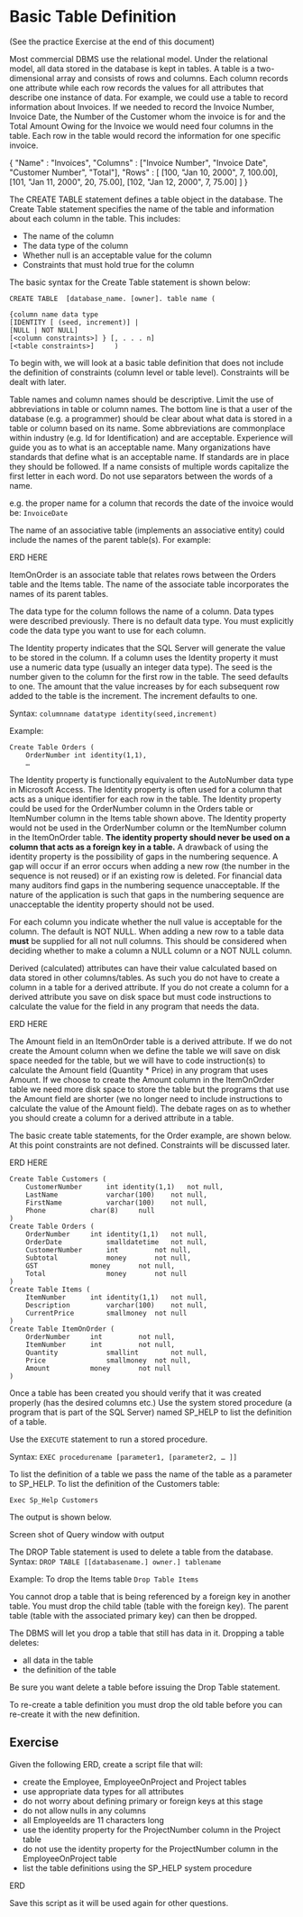 ﻿# Basic Table Definition

(See the practice Exercise at the end of this document)

Most commercial DBMS use the relational model. Under the relational model, all data stored in the database is kept in tables. A table is a two-dimensional array and consists of rows and columns. Each column records one attribute while each row records the values for all attributes that describe one instance of data. For example, we could use a table to record information about Invoices. If we needed to record the Invoice Number, Invoice Date, the Number of the Customer whom the invoice is for and the Total Amount Owing for the Invoice we would need four columns in the table. Each row in the table would record the information for one specific invoice.

{ "Name" : "Invoices", "Columns" : ["Invoice Number", "Invoice Date", "Customer Number", "Total"], "Rows" : [ [100, "Jan 10, 2000", 7, 100.00], [101, "Jan 11, 2000", 20, 75.00], [102, "Jan 12, 2000", 7, 75.00] ] }

The CREATE TABLE statement defines a table object in the database. The Create Table statement specifies the name of the table and information about each column in the table. This includes:

- The name of the column
- The data type of the column
- Whether null is an acceptable value for the column
- Constraints that must hold true for the column

The basic syntax for the Create Table statement is shown below:

```
CREATE TABLE  [database_name. [owner]. table name (
				
{column name data type
[IDENTITY [ (seed, increment)] | 
[NULL | NOT NULL] 
[<column constraints>] } [, . . . n]
[<table constraints>]	  )
```

To begin with, we will look at a basic table definition that does not include the definition of constraints (column level or table level). Constraints will be dealt with later.

Table names and column names should be descriptive. Limit the use of abbreviations in table or column names. The bottom line is that a user of the database (e.g. a programmer) should be clear about what data is stored in a table or column based on its name. Some abbreviations are commonplace within industry (e.g. Id for Identification) and are acceptable. Experience will guide you as to what is an acceptable name. Many organizations have standards that define what is an acceptable name. If standards are in place they should be followed. If a name consists of multiple words capitalize the first letter in each word. Do not use separators between the words of a name.

e.g. the proper name for a column that records the date of the invoice would be: `InvoiceDate`

The name of an associative table (implements an associative entity) could include the names of the parent table(s). For example:

ERD HERE

ItemOnOrder is an associate table that relates rows between the Orders table and the Items table. The name of the associate table incorporates the names of its parent tables.

The data type for the column follows the name of a column. Data types were described previously. There is no default data type. You must explicitly code the data type you want to use for each column.

The Identity property indicates that the SQL Server will generate the value to be stored in the column. If a column uses the Identity property it must use a numeric data type (usually an integer data type). The seed is the number given to the column for the first row in the table. The seed defaults to one. The amount that the value increases by for each subsequent row added to the table is the increment. The increment defaults to one.

Syntax: `columnname datatype identity(seed,increment)`

Example:

```
Create Table Orders (
    OrderNumber int identity(1,1),
    …
```

The Identity property is functionally equivalent to the AutoNumber data type in Microsoft Access. The Identity property is often used for a column that acts as a unique identifier for each row in the table. The Identity property could be used for the OrderNumber column in the Orders table or ItemNumber column in the Items table shown above. The Identity property would not be used in the OrderNumber column or the ItemNumber column in the ItemOnOrder table. **The identity property should never be used on a column that acts as a foreign key in a table.** A drawback of using the identity property is the possibility of gaps in the numbering sequence. A gap will occur if an error occurs when adding a new row (the number in the sequence is not reused) or if an existing row is deleted. For financial data many auditors find gaps in the numbering sequence unacceptable. If the nature of the application is such that gaps in the numbering sequence are unacceptable the identity property should not be used.

For each column you indicate whether the null value is acceptable for the column. The default is NOT NULL. When adding a new row to a table data **must** be supplied for all not null columns. This should be considered when deciding whether to make a column a NULL column or a NOT NULL column.

Derived (calculated) attributes can have their value calculated based on data stored in other columns/tables. As such you do not have to create a column in a table for a derived attribute. If you do not create a column for a derived attribute you save on disk space but must code instructions to calculate the value for the field in any program that needs the data.

ERD HERE

The Amount field in an ItemOnOrder table is a derived attribute. If we do not create the Amount column when we define the table we will save on disk space needed for the table, but we will have to code instruction(s) to calculate the Amount field (Quantity * Price) in any program that uses Amount. If we choose to create the Amount column in the ItemOnOrder table we need more disk space to store the table but the programs that use the Amount field are shorter (we no longer need to include instructions to calculate the value of the Amount field). The debate rages on as to whether you should create a column for a derived attribute in a table.

The basic create table statements, for the Order example, are shown below. At this point constraints are not defined. Constraints will be discussed later.

ERD HERE

```
Create Table Customers (
	CustomerNumber		int identity(1,1)	not null,
	LastName			varchar(100)	not null,
	FirstName			varchar(100)	not null,
	Phone			char(8)		null
)
Create Table Orders (
	OrderNumber		int identity(1,1)	not null,
	OrderDate			smalldatetime	not null,
	CustomerNumber		int			not null,
	Subtotal			money		not null,
	GST				money		not null,
	Total 	 			money		not null
)
Create Table Items (
	ItemNumber		int identity(1,1)	not null,
	Description			varchar(100)	not null,
	CurrentPrice		smallmoney	not null
)
Create Table ItemOnOrder (
	OrderNumber		int			not null,
	ItemNumber		int			not null,
	Quantity			smallint		not null,
	Price				smallmoney	not null,
	Amount 			money		not null
)
```

Once a table has been created you should verify that it was created properly (has the desired columns etc.) Use the system stored procedure (a program that is part of the SQL Server) named SP_HELP to list the definition of a table.

Use the `EXECUTE` statement to run a stored procedure.

Syntax: `EXEC procedurename [parameter1, [parameter2, … ]]`

To list the definition of a table we pass the name of the table as a parameter to SP_HELP. To list the definition of the Customers table:

```
Exec Sp_Help Customers
```

The output is shown below.

Screen shot of Query window with output

The DROP Table statement is used to delete a table from the database. Syntax: `DROP TABLE [[databasename.] owner.] tablename`

Example: To drop the Items table `Drop Table Items`

You cannot drop a table that is being referenced by a foreign key in another table. You must drop the child table (table with the foreign key). The parent table (table with the associated primary key) can then be dropped.

The DBMS will let you drop a table that still has data in it. Dropping a table deletes:

- all data in the table
- the definition of the table

Be sure you want delete a table before issuing the Drop Table statement.

To re-create a table definition you must drop the old table before you can re-create it with the new definition.

## Exercise

Given the following ERD, create a script file that will:

- create the Employee, EmployeeOnProject and Project tables
- use appropriate data types for all attributes
- do not worry about defining primary or foreign keys at this stage
- do not allow nulls in any columns
- all EmployeeIds are 11 characters long
- use the identity property for the ProjectNumber column in the Project table
- do not use the identity property for the ProjectNumber column in the EmployeeOnProject table
- list the table definitions using the SP_HELP system procedure

ERD

Save this script as it will be used again for other questions.